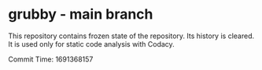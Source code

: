 # grubby - main branch

This repository contains frozen state of the repository.
Its history is cleared. It is used only for static code
analysis with Codacy.

Commit Time: 1691368157